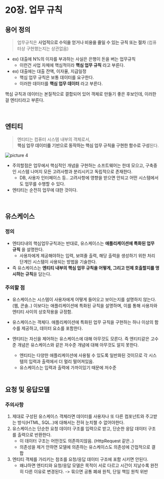 # 20장. 업무 규칙

## 용어 정의

> 업무규칙은 **사업적으로 수익을 얻거나 비용을 줄일 수 있는 규칙 또는 절차** (컴퓨터상 구현했는지는 상관없음)

- ex) 대출에 N%의 이자를 부과하는 사실은 은행이 돈을 버는 업무규칙
    - 이런건 사업 자체에 핵심적이라 **핵심 업무 규칙** 라고 부른다.
- ex) 대출에는 대출 잔액, 이자율, 지급일정
    - 핵심 업무 규칙은 보통 데이터를 요구한다.
    - 이러한 데이터를 **핵심 업무 데이터** 라고 부른다.

핵심 규칙과 데이터는 본질적으로 결합되어 있어 객체로 만들기 좋은 후보인데, 이러한걸 엔티티라고 부른다.

<br/>

## 엔티티

> 엔티티는 컴퓨터 시스템 내부의 객체로서,   
> **핵심 업무 데이터를 기반으로 동작하는 핵심 업무 규칙을 구현한 함수로 구성**된다.

![picture 4](../images/aa3b25dfd0a0ce6cceefdcdb5e81e2a16831f1effbb66917ed3457d8308d4187.png)

- 주의할점은 업무에서 핵심적인 개념을 구현하는 소프트웨어는 한데 모으고, 구축중인 시스템 나머지 모든 고려사항과 분리시키고 독립적으로 존재한다.
    - DB, 사용자 인터페이스 등.. 고려사항에 영향을 받으면 안되고 어떤 시스템에서도 업무를 수행할 수 있다.
- 엔티티는 순전히 업무에 대한 것이다.

<br/>

## 유스케이스

### 정의

- 엔티티내의 핵심업무규칙과는 반대로, 유스케이스는 **애플리케이션에 특화된 업무 규칙** 을 설명한다.
    - 사용자에게 제공해야하는 입력, 보여줄 출력, 해당 출력을 생성하기 위한 처리 단계인 시스템이 사용되는 방법을 기술한다.
- 즉 유스케이스는 **엔티티 내부의 핵심 업무 규칙을 어떻게, 그리고 언제 호출할지를 명시하는 규칙**을 담는다.

### 주의할 점

- 유스케이스는 시스템이 사용자에게 어떻게 들어오고 보이는지를 설명하지 않는다. (웹, 콘솔..) 이보다는 애플리케이션에 특화된 규칙을 설명하며, 이를 통해 사용자와 엔티티 사이의 상호작용을 규정함.

- 유스케이스는 객체다. 애플리케이션에 특화된 업무 규칙을 구현하는 하나 이상의 함수를 제공하고, 데이터 요소를 포함한다.

- 엔티티는 자신을 제어하는 유스케이스에 대해 아무것도 모른다. 즉 엔티티같은 고수준 개념은 유스케이스와 같은 저수준 개념에 대해 아무것도 알지 못한다.

    - 엔티티는 다양한 애플리케이션에 사용될 수 있도록 일반화된 것이므로 각 시스템의 입력과 출력에서 더 멀리 떨어져있음.
    - 유스케이스는 입력과 출력에 가까이있기 때문에 저수준

  <br/>

## 요청 및 응답모델

### 주의사항

1. 제대로 구성된 유스케이스 객체라면 데이터를 사용자나 또 다른 컴포넌트와 주고받는 방식(HTML, SQL..)에 대해서는 전혀 눈치챌 수 없어야한다.
2. 유스케이스는 단순한 요청 데이터 구조를 입력으로 받고, 단순한 응답 데이터 구조를 출력으로 반환한다.
    - 이 데이터 구조는 어떤것도 의존하지않음. (HttpRequest 같은..)
    - 의존성을 제거 안하면 모델에 의존하는 유스케이스도 의존성에 간접적으로 결합
3. 엔티티 객체를 가리키는 참조를 요청/응답 데이터 구조에 포함 시키면 안된다.
    - 왜냐하면 엔티티와 요청/응답 모델은 목적이 서로 다르고 시간이 지날수록 완전히 다른 이유로 변경된다. -> 묶으면 공통 폐쇄 원칙, 단일 책임 원칙 위반

<br/>